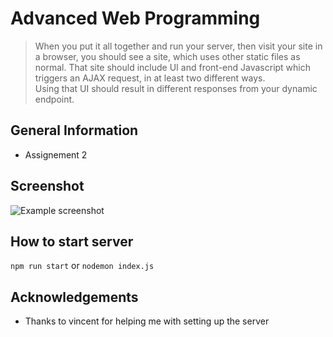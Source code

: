 # Advanced Web Programming
> When you put it all together and run your server, then visit your site in a browser, you should see a site, which uses other static files as normal.  That site should include UI and front-end Javascript which triggers an AJAX request, in at least two different ways.  
> Using that UI should result in different responses from your dynamic endpoint.

## General Information
- Assignement 2

## Screenshot
![Example screenshot](/public/img/website.png)

## How to start server
`npm run start` or `nodemon index.js`

## Acknowledgements
- Thanks to vincent for helping me with setting up the server
